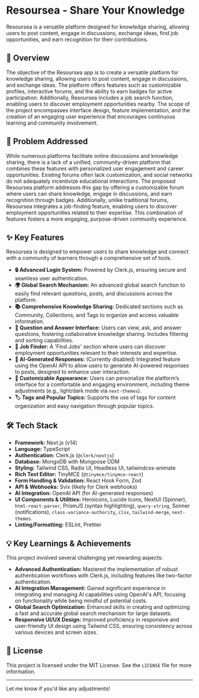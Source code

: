 # Resoursea - Share Your Knowledge

Resoursea is a versatile platform designed for knowledge sharing, allowing users to post content, engage in discussions, exchange ideas, find job opportunities, and earn recognition for their contributions.

## 🚀 Overview

The objective of the Resoursea app is to create a versatile platform for knowledge sharing, allowing users to post content, engage in discussions, and exchange ideas. The platform offers features such as customizable profiles, interactive forums, and the ability to earn badges for active participation. Additionally, Resoursea includes a job search function, enabling users to discover employment opportunities nearby. The scope of the project encompasses interface design, feature implementation, and the creation of an engaging user experience that encourages continuous learning and community involvement.

## 🎯 Problem Addressed

While numerous platforms facilitate online discussions and knowledge sharing, there is a lack of a unified, community-driven platform that combines these features with personalized user engagement and career opportunities. Existing forums often lack customization, and social networks do not adequately incentivize educational interactions. The proposed Resoursea platform addresses this gap by offering a customizable forum where users can share knowledge, engage in discussions, and earn recognition through badges. Additionally, unlike traditional forums, Resoursea integrates a job-finding feature, enabling users to discover employment opportunities related to their expertise. This combination of features fosters a more engaging, purpose-driven community experience.

## ✨ Key Features

Resoursea is designed to empower users to share knowledge and connect with a community of learners through a comprehensive set of tools.

* **🔒 Advanced Login System:** Powered by Clerk.js, ensuring secure and seamless user authentication.
* **🌍 Global Search Mechanism:** An advanced global search function to easily find relevant questions, posts, and discussions across the platform.
* **📚 Comprehensive Knowledge Sharing:** Dedicated sections such as Community, Collections, and Tags to organize and access valuable information.
* **💬 Question and Answer Interface:** Users can view, ask, and answer questions, fostering collaborative knowledge sharing. Includes filtering and sorting capabilities.
* **💼 Job Finder:** A 'Find Jobs' section where users can discover employment opportunities relevant to their interests and expertise.
* **🤖 AI-Generated Responses:** (Currently disabled) Integrated feature using the OpenAI API to allow users to generate AI-powered responses to posts, designed to enhance user interaction.
* **🎨 Customizable Appearance:** Users can personalize the platform’s interface for a comfortable and engaging environment, including theme adjustments (e.g., light/dark mode via `next-themes`).
* **🏷️ Tags and Popular Topics:** Supports the use of tags for content organization and easy navigation through popular topics.

## 🛠️ Tech Stack

* **Framework:** Next.js (v14)
* **Language:** TypeScript
* **Authentication:** Clerk.js (`@clerk/nextjs`)
* **Database:** MongoDB with Mongoose ODM
* **Styling:** Tailwind CSS, Radix UI, Headless UI, tailwindcss-animate
* **Rich Text Editor:** TinyMCE (`@tinymce/tinymce-react`)
* **Form Handling & Validation:** React Hook Form, Zod
* **API & Webhooks:** Svix (likely for Clerk webhooks)
* **AI Integration:** OpenAI API (for AI-generated responses)
* **UI Components & Utilities:** Heroicons, Lucide Icons, NextUI (Spinner), `html-react-parser`, PrismJS (syntax highlighting), `query-string`, Sonner (notifications), `class-variance-authority`, `clsx`, `tailwind-merge`, `next-themes`.
* **Linting/Formatting:** ESLint, Prettier

## 💡 Key Learnings & Achievements

This project involved several challenging yet rewarding aspects:

* **Advanced Authentication:** Mastered the implementation of robust authentication workflows with Clerk.js, including features like two-factor authentication.
* **AI Integration Management:** Gained significant experience in integrating and managing AI capabilities using OpenAI's API, focusing on functionality while being mindful of potential costs.
* **Global Search Optimization:** Enhanced skills in creating and optimizing a fast and accurate global search mechanism for large datasets.
* **Responsive UI/UX Design:** Improved proficiency in responsive and user-friendly UI design using Tailwind CSS, ensuring consistency across various devices and screen sizes.

## 📄 License

This project is licensed under the MIT License. See the `LICENSE` file for more information.

---

Let me know if you'd like any adjustments!
